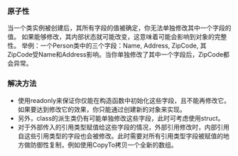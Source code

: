 ### 原子性

当一个类实例被创建后，其所有字段的值被确定，你无法单独修改其中一个字段的值。
如果能够修改，其内部状态就可能改变，这意味着可能会影响到对象的完整性。
举例：一个Person类中的三个字段：Name, Address, ZipCode, 其ZipCode受Name和Address影响。当你单独修改了其中一个字段后，ZipCode都会异常。

### 解决方法

- 使用readonly来保证你仅能在构造函数中初始化这些字段，且不能再修改它。如果要达到修改它的效果，你只能通过创建新的对象来实现。
- 另外，class的派生类仍有可能单独修改这些字段，此时可考虑使用struct。
- 对于外部传入的引用类型赋值给这些字段的情况，外部引用修改时，内部引用自这些引用类型的字段也会被修改。此时需要对所有引用类型字段被赋值的地方做防御性复制，例如使用CopyTo拷贝一个全新的数组。